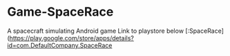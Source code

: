 # Game-SpaceRace
A spacecraft simulating Android game
Link to playstore below
[:SpaceRace](https://play.google.com/store/apps/details?id=com.DefaultCompany.SpaceRace
